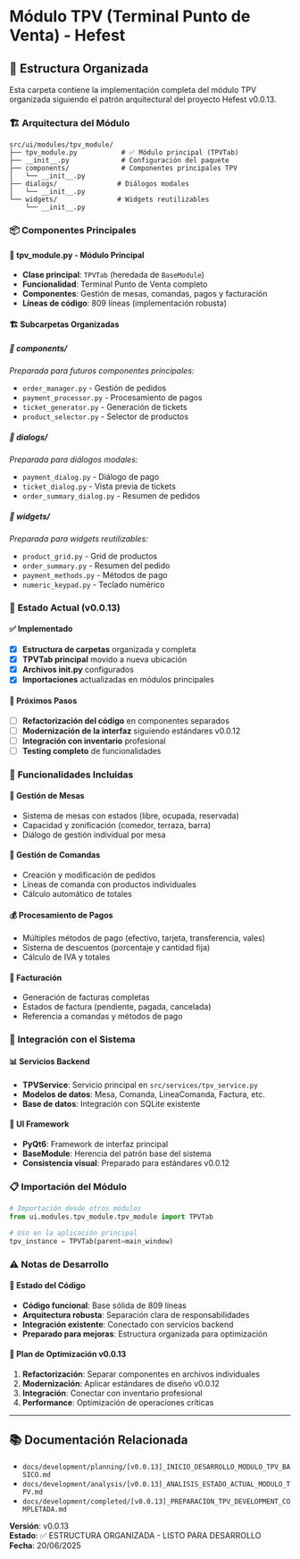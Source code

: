 # Módulo TPV (Terminal Punto de Venta) - Hefest

## 📁 **Estructura Organizada**

Esta carpeta contiene la implementación completa del módulo TPV organizada siguiendo el patrón arquitectural del proyecto Hefest v0.0.13.

### 🏗️ **Arquitectura del Módulo**

```
src/ui/modules/tpv_module/
├── tpv_module.py           # ✅ Módulo principal (TPVTab)
├── __init__.py             # Configuración del paquete
├── components/             # Componentes principales TPV
│   └── __init__.py         
├── dialogs/               # Diálogos modales
│   └── __init__.py
└── widgets/               # Widgets reutilizables
    └── __init__.py
```

### 📦 **Componentes Principales**

#### 🎯 **tpv_module.py** - Módulo Principal
- **Clase principal**: `TPVTab` (heredada de `BaseModule`)
- **Funcionalidad**: Terminal Punto de Venta completo
- **Componentes**: Gestión de mesas, comandas, pagos y facturación
- **Líneas de código**: 809 líneas (implementación robusta)

#### 🏗️ **Subcarpetas Organizadas**

##### 📂 **components/**
*Preparada para futuros componentes principales:*
- `order_manager.py` - Gestión de pedidos
- `payment_processor.py` - Procesamiento de pagos
- `ticket_generator.py` - Generación de tickets
- `product_selector.py` - Selector de productos

##### 📂 **dialogs/**
*Preparada para diálogos modales:*
- `payment_dialog.py` - Diálogo de pago
- `ticket_dialog.py` - Vista previa de tickets
- `order_summary_dialog.py` - Resumen de pedidos

##### 📂 **widgets/**
*Preparada para widgets reutilizables:*
- `product_grid.py` - Grid de productos
- `order_summary.py` - Resumen del pedido
- `payment_methods.py` - Métodos de pago
- `numeric_keypad.py` - Teclado numérico

### 🔧 **Estado Actual (v0.0.13)**

#### ✅ **Implementado**
- [x] **Estructura de carpetas** organizada y completa
- [x] **TPVTab principal** movido a nueva ubicación
- [x] **Archivos __init__.py** configurados
- [x] **Importaciones** actualizadas en módulos principales

#### 🚀 **Próximos Pasos**
- [  ] **Refactorización del código** en componentes separados
- [  ] **Modernización de la interfaz** siguiendo estándares v0.0.12
- [  ] **Integración con inventario** profesional
- [  ] **Testing completo** de funcionalidades

### 🎯 **Funcionalidades Incluidas**

#### 🏢 **Gestión de Mesas**
- Sistema de mesas con estados (libre, ocupada, reservada)
- Capacidad y zonificación (comedor, terraza, barra)
- Diálogo de gestión individual por mesa

#### 🛒 **Gestión de Comandas**
- Creación y modificación de pedidos
- Líneas de comanda con productos individuales
- Cálculo automático de totales

#### 💰 **Procesamiento de Pagos**
- Múltiples métodos de pago (efectivo, tarjeta, transferencia, vales)
- Sistema de descuentos (porcentaje y cantidad fija)
- Cálculo de IVA y totales

#### 🧾 **Facturación**
- Generación de facturas completas
- Estados de factura (pendiente, pagada, cancelada)
- Referencia a comandas y métodos de pago

### 🔌 **Integración con el Sistema**

#### 📊 **Servicios Backend**
- **TPVService**: Servicio principal en `src/services/tpv_service.py`
- **Modelos de datos**: Mesa, Comanda, LineaComanda, Factura, etc.
- **Base de datos**: Integración con SQLite existente

#### 🎨 **UI Framework**
- **PyQt6**: Framework de interfaz principal
- **BaseModule**: Herencia del patrón base del sistema
- **Consistencia visual**: Preparado para estándares v0.0.12

### 📋 **Importación del Módulo**

```python
# Importación desde otros módulos
from ui.modules.tpv_module.tpv_module import TPVTab

# Uso en la aplicación principal
tpv_instance = TPVTab(parent=main_window)
```

### ⚠️ **Notas de Desarrollo**

#### 🔧 **Estado del Código**
- **Código funcional**: Base sólida de 809 líneas
- **Arquitectura robusta**: Separación clara de responsabilidades
- **Integración existente**: Conectado con servicios backend
- **Preparado para mejoras**: Estructura organizada para optimización

#### 🎯 **Plan de Optimización v0.0.13**
1. **Refactorización**: Separar componentes en archivos individuales
2. **Modernización**: Aplicar estándares de diseño v0.0.12
3. **Integración**: Conectar con inventario profesional
4. **Performance**: Optimización de operaciones críticas

---

## 📚 **Documentación Relacionada**

- `docs/development/planning/[v0.0.13]_INICIO_DESARROLLO_MODULO_TPV_BASICO.md`
- `docs/development/analysis/[v0.0.13]_ANALISIS_ESTADO_ACTUAL_MODULO_TPV.md`
- `docs/development/completed/[v0.0.13]_PREPARACION_TPV_DEVELOPMENT_COMPLETADA.md`

**Versión**: v0.0.13  
**Estado**: ✅ ESTRUCTURA ORGANIZADA - LISTO PARA DESARROLLO  
**Fecha**: 20/06/2025
